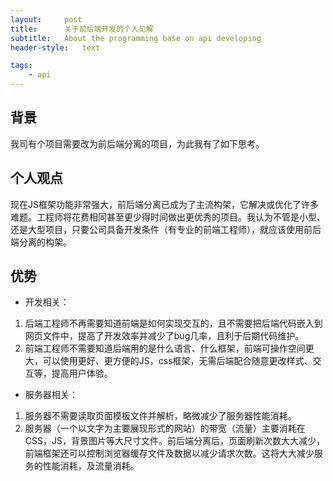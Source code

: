 ```yaml
---
layout:     post
title:      关于前后端开发的个人见解
subtitle:   About the programming base on api developing
header-style:   text

tags:
    - api
---
```


## 背景

我司有个项目需要改为前后端分离的项目，为此我有了如下思考。

## 个人观点

现在JS框架功能非常强大，前后端分离已成为了主流构架，它解决或优化了许多难题。工程师将花费相同甚至更少得时间做出更优秀的项目。我认为不管是小型、还是大型项目，只要公司具备开发条件（有专业的前端工程师），就应该使用前后端分离的构架。

## 优势

- 开发相关：

1. 后端工程师不再需要知道前端是如何实现交互的，且不需要把后端代码嵌入到网页文件中，提高了开发效率并减少了bug几率，且利于后期代码维护。
2. 前端工程师不需要知道后端用的是什么语言、什么框架，前端可操作空间更大，可以使用更好、更方便的JS，css框架，无需后端配合随意更改样式、交互等，提高用户体验。

- 服务器相关：

1. 服务器不需要读取页面模板文件并解析，略微减少了服务器性能消耗。
2. 服务器（一个以文字为主要展现形式的网站）的带宽（流量）主要消耗在CSS，JS，背景图片等大尺寸文件。前后端分离后，页面刷新次数大大减少，前端框架还可以控制浏览器缓存文件及数据以减少请求次数。这将大大减少服务的性能消耗，及流量消耗。